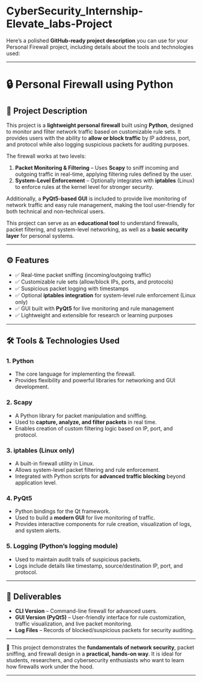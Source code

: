 # CyberSecurity_Internship-Elevate_labs-Project
Here’s a polished **GitHub-ready project description** you can use for your Personal Firewall project, including details about the tools and technologies used:

---

# 🔒 Personal Firewall using Python

## 📌 Project Description

This project is a **lightweight personal firewall** built using **Python**, designed to monitor and filter network traffic based on customizable rule sets. It provides users with the ability to **allow or block traffic** by IP address, port, and protocol while also logging suspicious packets for auditing purposes.

The firewall works at two levels:

1. **Packet Monitoring & Filtering** – Uses **Scapy** to sniff incoming and outgoing traffic in real-time, applying filtering rules defined by the user.
2. **System-Level Enforcement** – Optionally integrates with **iptables** (Linux) to enforce rules at the kernel level for stronger security.

Additionally, a **PyQt5-based GUI** is included to provide live monitoring of network traffic and easy rule management, making the tool user-friendly for both technical and non-technical users.

This project can serve as an **educational tool** to understand firewalls, packet filtering, and system-level networking, as well as a **basic security layer** for personal systems.

---

## ⚙️ Features

* ✅ Real-time packet sniffing (incoming/outgoing traffic)
* ✅ Customizable rule sets (allow/block IPs, ports, and protocols)
* ✅ Suspicious packet logging with timestamps
* ✅ Optional **iptables integration** for system-level rule enforcement (Linux only)
* ✅ GUI built with **PyQt5** for live monitoring and rule management
* ✅ Lightweight and extensible for research or learning purposes

---

## 🛠 Tools & Technologies Used

### 1. **Python**

* The core language for implementing the firewall.
* Provides flexibility and powerful libraries for networking and GUI development.

### 2. **Scapy**

* A Python library for packet manipulation and sniffing.
* Used to **capture, analyze, and filter packets** in real time.
* Enables creation of custom filtering logic based on IP, port, and protocol.

### 3. **iptables** (Linux only)

* A built-in firewall utility in Linux.
* Allows system-level packet filtering and rule enforcement.
* Integrated with Python scripts for **advanced traffic blocking** beyond application level.

### 4. **PyQt5**

* Python bindings for the Qt framework.
* Used to build a **modern GUI** for live monitoring of traffic.
* Provides interactive components for rule creation, visualization of logs, and system alerts.

### 5. **Logging (Python’s logging module)**

* Used to maintain audit trails of suspicious packets.
* Logs include details like timestamp, source/destination IP, port, and protocol.

---

## 🚀 Deliverables

* **CLI Version** – Command-line firewall for advanced users.
* **GUI Version (PyQt5)** – User-friendly interface for rule customization, traffic visualization, and live packet monitoring.
* **Log Files** – Records of blocked/suspicious packets for security auditing.

---

🔐 This project demonstrates the **fundamentals of network security**, packet sniffing, and firewall design in a **practical, hands-on way**. It is ideal for students, researchers, and cybersecurity enthusiasts who want to learn how firewalls work under the hood.

---
